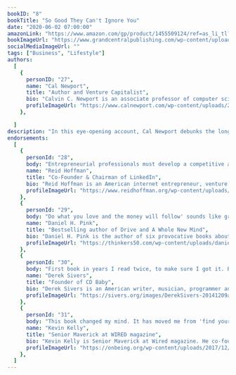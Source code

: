```yaml
---
bookID: "8"
bookTitle: "So Good They Can't Ignore You"
date: "2020-06-02 07:00:00"
amazonLink: "https://www.amazon.com/gp/product/1455509124/ref=as_li_tl?ie=UTF8&camp=1789&creative=9325&creativeASIN=1455509124&linkCode=as2&tag=btmysmarter-20&linkId=6d85467e4818e3ae8a1132fc15d9c6f0"
bookImageUrl: "https://www.grandcentralpublishing.com/wp-content/uploads/2017/06/9781455509102.jpg?fit=1709%2C2600"
socialMediaImageUrl: ""
tags: ["Business", "Lifestyle"]
authors:
  [
    {
      personID: "27",
      name: "Cal Newport",
      title: "Author and Venture Capitalist",
      bio: "Calvin C. Newport is an associate professor of computer science at Georgetown University and the author of six self-improvement books. He writes the Study Hacks blog, which is focused on academic and career success.",
      profileImageUrl: "https://www.calnewport.com/wp-content/uploads/2018/11/newport-headshot.jpeg",
	},

  ]
description: "In this eye-opening account, Cal Newport debunks the long-held belief that 'follow your passion' is good advice.  Not only is the cliché flawed-preexisting passions are rare and have little to do with how most people end up loving their work-but it can also be dangerous, leading to anxiety and chronic job hopping. After making his case against passion, Newport sets out on a quest to discover the reality of how people end up loving what they do. Spending time with organic farmers, venture capitalists, screenwriters, freelance computer programmers, and others who admitted to deriving great satisfaction from their work, Newport uncovers the strategies they used and the pitfalls they avoided in developing their compelling careers."
endorsements:
  [
    {
      personId: "28",
      body: "Entrepreneurial professionals must develop a competitive advantage by building valuable skills. This book offers advice based on research and reality--not meaningless platitudes-- on how to invest in yourself in order to stand out from the crowd. An important guide to starting up a remarkable career.",
      name: "Reid Hoffman",
	  title: "Co-Founder & Chairman of LinkedIn",
	  bio: "Reid Hoffman is an American internet entrepreneur, venture capitalist and author. Hoffman was the co-founder and executive chairman of LinkedIn, a business-oriented social network used primarily for professional networking.",
      profileImageUrl: "https://www.reidhoffman.org/wp-content/uploads/2019/01/reid107823.jpg",
	},
	{
      personId: "29",
      body: "Do what you love and the money will follow' sounds like great advice -- until it's time to get a job and disillusionment quickly sets in. Cal Newport ably demonstrates how the quest for 'passion' can corrode job satisfaction. If all he accomplished with this book was to turn conventional wisdom on its head, that would be interesting enough. But he goes further -- offering advice and examples that will help you bypass the disillusionment and get right to work building skills that matter.",
      name: "Daniel H. Pink",
	  title: "Bestselling author of Drive and A Whole New Mind",
	  bio: "Daniel H. Pink is the author of six provocative books about business and human behavior. Dan's books have won multiple awards, have been translated into 40 languages, and have sold more than three million copies. He lives in Washington, DC, with his family.",
      profileImageUrl: "https://thinkers50.com/wp-content/uploads/daniel-pink.jpg",
	},
	{
      personId: "30",
      body: "First book in years I read twice, to make sure I got it. Brilliant counter-intuitive career insights. Powerful new ideas that have already changed the way I think of my own career, and the advice I give others.",
      name: "Derek Sivers",
	  title: "Founder of CD Baby",
	  bio: "Derek Sivers is an American writer, musician, programmer and entrepreneur best known for being the founder and former president of CD Baby, an online CD store for independent musicians.",
      profileImageUrl: "https://sivers.org/images/DerekSivers-20141209a-1853.jpg",
	},
	{
      personId: "31",
      body: "This book changed my mind. It has moved me from 'find your passion, so that you can be useful' to 'be useful so that you can find your passion.' That is a big flip, but it's more honest, and that is why I am giving each of my three young adult children a copy of this unorthodox guide.",
      name: "Kevin Kelly",
	  title: "Senior Maverick at WIRED magazine",
	  bio: "Kevin Kelly is Senior Maverick at Wired magazine. He co-founded Wired in 1993, and served as its Executive Editor for its first seven years. He is also founding editor and co-publisher of the popular Cool Tools website, which has been reviewing tools daily since 2003.",
      profileImageUrl: "https://onbeing.org/wp-content/uploads/2017/12/2018-Kevin-Kelly-bio-300x300.jpg",
	},
  ]
---
```

